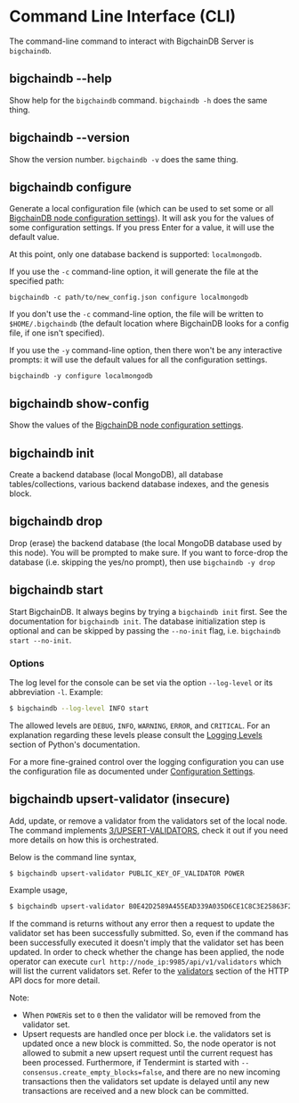 # Command Line Interface (CLI)

The command-line command to interact with BigchainDB Server is `bigchaindb`.


## bigchaindb \-\-help

Show help for the `bigchaindb` command. `bigchaindb -h` does the same thing.


## bigchaindb \-\-version

Show the version number. `bigchaindb -v` does the same thing.


## bigchaindb configure

Generate a local configuration file (which can be used to set some or all [BigchainDB node configuration settings](configuration.html)). It will ask you for the values of some configuration settings.
If you press Enter for a value, it will use the default value.

At this point, only one database backend is supported: `localmongodb`.

If you use the `-c` command-line option, it will generate the file at the specified path:
```text
bigchaindb -c path/to/new_config.json configure localmongodb
```

If you don't use the `-c` command-line option, the file will be written to `$HOME/.bigchaindb` (the default location where BigchainDB looks for a config file, if one isn't specified).

If you use the `-y` command-line option, then there won't be any interactive prompts: it will use the default values for all the configuration settings.
```text
bigchaindb -y configure localmongodb
```


## bigchaindb show-config

Show the values of the [BigchainDB node configuration settings](configuration.html).


## bigchaindb init

Create a backend database (local MongoDB), all database tables/collections,
various backend database indexes, and the genesis block.


## bigchaindb drop

Drop (erase) the backend database (the local MongoDB database used by this node).
You will be prompted to make sure.
If you want to force-drop the database (i.e. skipping the yes/no prompt), then use `bigchaindb -y drop`


## bigchaindb start

Start BigchainDB. It always begins by trying a `bigchaindb init` first. See the documentation for `bigchaindb init`.
The database initialization step is optional and can be skipped by passing the `--no-init` flag, i.e. `bigchaindb start --no-init`.

### Options

The log level for the console can be set via the option `--log-level` or its
abbreviation `-l`. Example:

```bash
$ bigchaindb --log-level INFO start
```

The allowed levels are `DEBUG`, `INFO`, `WARNING`, `ERROR`, and `CRITICAL`.
For an explanation regarding these levels please consult the
[Logging Levels](https://docs.python.org/3.6/library/logging.html#levels)
section of Python's documentation.

For a more fine-grained control over the logging configuration you can use the
configuration file as documented under
[Configuration Settings](configuration.html).


## bigchaindb upsert-validator (insecure)
Add, update, or remove a validator from the validators set of the local node. The command implements [3/UPSERT-VALIDATORS](https://github.com/bigchaindb/BEPs/tree/master/3), check it out if you need more details on how this is orchestrated.

Below is the command line syntax,

```bash
$ bigchaindb upsert-validator PUBLIC_KEY_OF_VALIDATOR POWER
```

Example usage,

```bash
$ bigchaindb upsert-validator B0E42D2589A455EAD339A035D6CE1C8C3E25863F268120AA0162AD7D003A4014 10
```

If the command is returns without any error then a request to update the validator set has been successfully submitted. So, even if the command has been successfully executed it doesn't imply that the validator set has been updated. In order to check whether the change has been applied, the node operator can execute `curl http://node_ip:9985/api/v1/validators` which will list the current validators set. Refer to the [validators](/http-client-server-api.html#validators) section of the HTTP API docs for more detail.

Note:
- When `POWER`is set to `0` then the validator will be removed from the validator set.
- Upsert requests are handled once per block i.e. the validators set is updated once a new block is committed. So, the node operator is not allowed to submit a new upsert request until the current request has been processed. Furthermore, if Tendermint is started with `--consensus.create_empty_blocks=false`, and there are no new incoming transactions then the validators set update is delayed until any new transactions are received and a new block can be committed.
